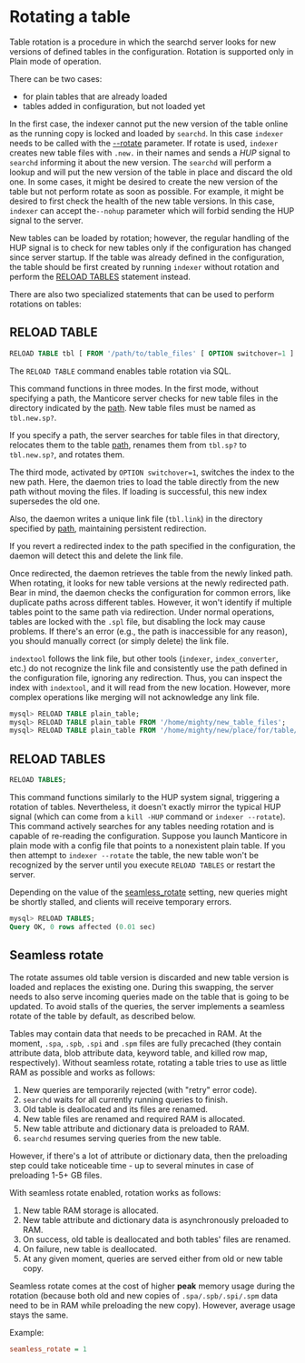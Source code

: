 # Rotating a table

Table rotation is a procedure in which the searchd server looks for new versions of defined tables in the configuration. Rotation is supported only in Plain mode of operation.

There can be two cases:

* for plain tables that are already loaded
* tables added in configuration, but not loaded yet

In the first case, the indexer cannot put the new version of the table online as the running copy is locked and loaded by `searchd`. In this case `indexer` needs to be called with the [--rotate](../../Data_creation_and_modification/Adding_data_from_external_storages/Plain_tables_creation.md#Indexer-command-line-arguments) parameter. If rotate is used, `indexer` creates new table files with `.new.` in their names and sends a *HUP* signal to `searchd` informing it about the new version. The `searchd` will perform a lookup and will put the new version of the table in place and discard the old one. In some cases, it might be desired to create the new version of the table but not perform rotate as soon as possible. For example, it might be desired to first check the health of the new table versions. In this case,  `indexer` can accept the`--nohup` parameter which will forbid sending the HUP signal to the server.

New tables can be loaded by rotation; however, the regular handling of the HUP signal is to check for new tables only if the configuration has changed since server startup. If the table was already defined in the configuration, the table should be first created by running `indexer` without rotation and perform the [RELOAD TABLES](../../Data_creation_and_modification/Adding_data_from_external_storages/Rotating_a_table.md#RELOAD-TABLES) statement instead.

There are also two specialized statements that can be used to perform rotations on tables:

## RELOAD TABLE

```sql
RELOAD TABLE tbl [ FROM '/path/to/table_files' [ OPTION switchover=1 ] ];
```

The `RELOAD TABLE` command enables table rotation via SQL.

This command functions in three modes. In the first mode, without specifying a path, the Manticore server checks for new table files in the directory indicated by the [path](../../Creating_a_table/Local_tables/Plain_and_real-time_table_settings.md#path). New table files must be named as `tbl.new.sp?`.

If you specify a path, the server searches for table files in that directory, relocates them to the table [path](../../Creating_a_table/Local_tables/Plain_and_real-time_table_settings.md#path), renames them from `tbl.sp?` to `tbl.new.sp?`, and rotates them.

The third mode, activated by `OPTION switchover=1`, switches the index to the new path. Here, the daemon tries to load the table directly from the new path without moving the files. If loading is successful, this new index supersedes the old one.

Also, the daemon writes a unique link file (`tbl.link`) in the directory specified by [path](../../Creating_a_table/Local_tables/Plain_and_real-time_table_settings.md#path), maintaining persistent redirection.

If you revert a redirected index to the path specified in the configuration, the daemon will detect this and delete the link file.

Once redirected, the daemon retrieves the table from the newly linked path. When rotating, it looks for new table versions at the newly redirected path. Bear in mind, the daemon checks the configuration for common errors, like duplicate paths across different tables. However, it won't identify if multiple tables point to the same path via redirection. Under normal operations, tables are locked with the `.spl` file, but disabling the lock may cause problems. If there's an error (e.g., the path is inaccessible for any reason), you should manually correct (or simply delete) the link file.

`indextool` follows the link file, but other tools (`indexer`, `index_converter`, etc.) do not recognize the link file and consistently use the path defined in the configuration file, ignoring any redirection. Thus, you can inspect the index with `indextool`, and it will read from the new location. However, more complex operations like merging will not acknowledge any link file.

```sql
mysql> RELOAD TABLE plain_table;
mysql> RELOAD TABLE plain_table FROM '/home/mighty/new_table_files';
mysql> RELOAD TABLE plain_table FROM '/home/mighty/new/place/for/table/table_files' OPTION switchover=1;
```

## RELOAD TABLES

```sql
RELOAD TABLES;
```

This command functions similarly to the HUP system signal, triggering a rotation of tables. Nevertheless, it doesn't exactly mirror the typical HUP signal (which can come from a `kill -HUP` command or `indexer --rotate`). This command actively searches for any tables needing rotation and is capable of re-reading the configuration. Suppose you launch Manticore in plain mode with a config file that points to a nonexistent plain table. If you then attempt to `indexer --rotate` the table, the new table won't be recognized by the server until you execute `RELOAD TABLES` or restart the server.

Depending on the value of the [seamless_rotate](../../Server_settings/Searchd.md#seamless_rotate) setting, new queries might be shortly stalled, and clients will receive temporary errors.

```sql
mysql> RELOAD TABLES;
Query OK, 0 rows affected (0.01 sec)
```

## Seamless rotate

The rotate assumes old table version is discarded and new table version is loaded and replaces the existing one. During this swapping, the server needs to also serve incoming queries made on the table that is going to be updated. To avoid stalls of the queries, the server implements a seamless rotate of the table by default, as described below.

Tables may contain data that needs to be precached in RAM. At the moment, `.spa`, `.spb`, `.spi` and `.spm` files are fully precached (they contain attribute data, blob attribute data, keyword table, and killed row map, respectively). Without seamless rotate, rotating a table tries to use as little RAM as possible and works as follows:

1. New queries are temporarily rejected (with "retry" error code).
2. `searchd` waits for all currently running queries to finish.
3. Old table is deallocated and its files are renamed.
4. New table files are renamed and required RAM is allocated.
5. New table attribute and dictionary data is preloaded to RAM.
6. `searchd` resumes serving queries from the new table.

However, if there's a lot of attribute or dictionary data, then the preloading step could take noticeable time - up to several minutes in case of preloading 1-5+ GB files.

With seamless rotate enabled, rotation works as follows:

1. New table RAM storage is allocated.
2. New table attribute and dictionary data is asynchronously preloaded to RAM.
3. On success, old table is deallocated and both tables' files are renamed.
4. On failure, new table is deallocated.
5. At any given moment, queries are served either from old or new table copy.

Seamless rotate comes at the cost of higher **peak** memory usage during the rotation (because both old and new copies of `.spa/.spb/.spi/.spm` data need to be in RAM while preloading the new copy). However, average usage stays the same.

Example:

```ini
seamless_rotate = 1
```
<!-- proofread -->

